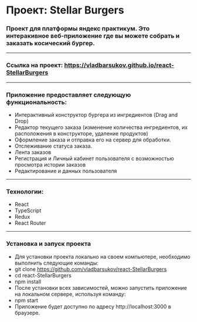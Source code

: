 # Проект: Stellar Burgers
### Проект для платформы яндекс практикум. Это интеракивное веб-приложение где вы можете собрать и заказать косический бургер.
---
### Ссылка на проект: https://vladbarsukov.github.io/react-StellarBurgers
---
### Приложение предоставляет следующую функциональность:
* Интерактивный конструктор бургера из ингредиентов (Drag and Drop)
* Редактор текущего заказа (изменение количества ингредиентов, их расположения в конструкторе, удаление продуктов)
* Оформление заказа и отправка его на сервер для обработки.
* Отслеживание статуса заказа.
* Лента заказов
* Регистрация и Личный кабинет пользователя с возможностью просмотра истории заказов
* Редактирование и данных пользователя
---
### Технологии: 
* React
* TypeScript
* Redux
* React Router
---
### Установка и запуск проекта
* Для установки проекта локально на своем компьютере, необходимо выполнить следующие команды:  
* git clone https://github.com/vladbarsukov/react-StellarBurgers  
* cd react-StellarBurgers  
* npm install  
* После установки всех зависимостей, можно запустить приложение на локальном сервере, используя команду:  
* npm start  
* Приложение будет доступно по адресу http://localhost:3000 в браузере.  

